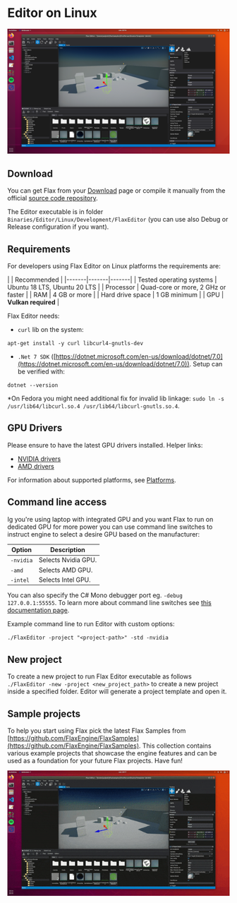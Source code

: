 # Editor on Linux

![Flax Editor on Linux with Vulkan](media/flax-editor-linux-vulkan.png)

## Download

You can get Flax from your [Download](https://flaxengine.com/download/) page or compile it manually from the official [source code repository](https://github.com/FlaxEngine/FlaxEngine).

The Editor executable is in folder `Binaries/Editor/Linux/Development/FlaxEditor` (you can use also Debug or Release configuration if you want).

## Requirements

For developers using Flax Editor on Linux platforms the requirements are:

| | Recommended |
|-------|-------|-------|
| Tested operating systems | Ubuntu 18 LTS, Ubuntu 20 LTS |
| Processor | Quad-core or more, 2 GHz or faster |
| RAM | 4 GB or more |
| Hard drive space | 1 GB minimum |
| GPU | **Vulkan required** |

Flax Editor needs:

* `curl` lib on the system:

```
apt-get install -y curl libcurl4-gnutls-dev
```

*  `.Net 7 SDK` ([https://dotnet.microsoft.com/en-us/download/dotnet/7.0](https://dotnet.microsoft.com/en-us/download/dotnet/7.0)). Setup can be verified with:

```
dotnet --version
```

*On Fedora you might need additional fix for invalid lib linkage: `sudo ln -s /usr/lib64/libcurl.so.4 /usr/lib64/libcurl-gnutls.so.4`.

## GPU Drivers

Please ensure to have the latest GPU drivers installed. Helper links:
- [NVIDIA drivers](http://www.nvidia.com/Download/index.aspx?lang=en-us/)
- [AMD drivers](http://support.amd.com/en-us/download)

For information about supported platforms, see [Platforms](../platforms/index.md).

## Command line access

Ig you're using laptop with integrated GPU and you want Flax to run on dedicated GPU for more power you can use command line switches to instruct engine to select a desire GPU based on the manufacturer:

| Option | Description |
|-------|-------|
| `-nvidia` | Selects Nvidia GPU. |
| `-amd` | Selects AMD GPU. |
| `-intel` | Selects Intel GPU. |

You can also specify the C# Mono debugger port eg. `-debug 127.0.0.1:55555`. To learn more about command line switches see [this documentation page](../editor/advanced/command-line-access.md).

Example command line to run Editor with custom options:

```
./FlaxEditor -project "<project-path>" -std -nvidia
```

## New project

To create a new project to run Flax Editor executable as follows `./FlaxEditor -new -project <new_project_path>` to create a new project inside a specified folder. Editor will generate a project template and open it.

## Sample projects

To help you start using Flax pick the latest Flax Samples from [https://github.com/FlaxEngine/FlaxSamples](https://github.com/FlaxEngine/FlaxSamples). This collection contains various example projects that showcase the engine features and can be used as a foundation for your future Flax projects. Have fun!

![Flax Editor Play Mode on Linux with Vulkan](media/editor-playing-on-linux-vulkan.gif)
